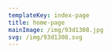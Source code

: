 ```yaml
---
templateKey: index-page
title: home-page
mainImage: /img/93d1308.jpg
svg: /img/93d1308.svg
---
```


